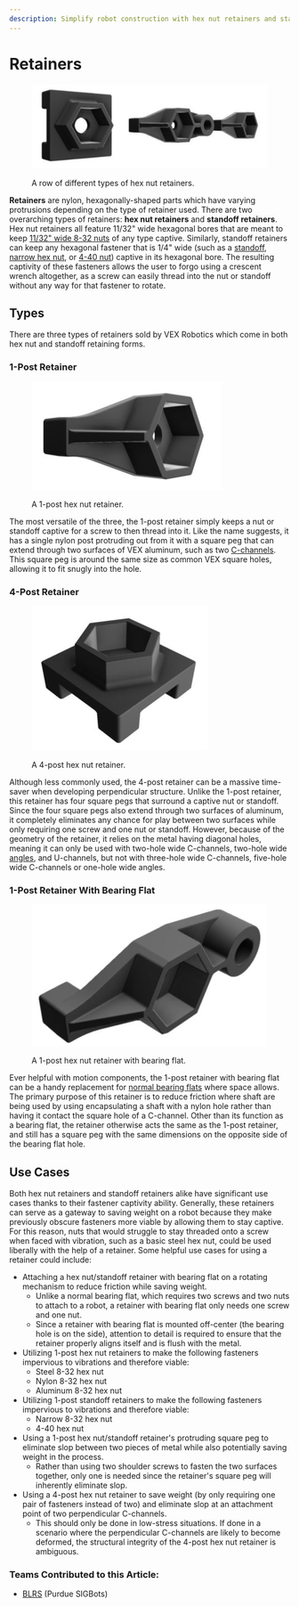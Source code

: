 ```yaml
---
description: Simplify robot construction with hex nut retainers and standoffs retainers.
---
```


# Retainers

<figure><img src="../../../.gitbook/assets/retainer1.JPG" alt=""><figcaption><p>A row of different types of hex nut retainers.</p></figcaption></figure>

**Retainers** are nylon, hexagonally-shaped parts which have varying protrusions depending on the type of retainer used. There are two overarching types of retainers: **hex nut retainers** and **standoff retainers**. Hex nut retainers all feature 11/32" wide hexagonal bores that are meant to keep [11/32" wide 8-32 nuts](fasteners.md#standard-hex-nuts) of any type captive. Similarly, standoff retainers can keep any hexagonal fastener that is 1/4" wide (such as a [standoff](fasteners.md#standoffs), [narrow hex nut](https://www.robosource.net/robot-parts/screws-hardware/nuts/508-narrow-slim-profile-hex-nuts?), or [4-40 nut](https://www.robosource.net/robot-parts/screws-hardware/specialty-screws/605-nylock-nut-440)) captive in its hexagonal bore. The resulting captivity of these fasteners allows the user to forgo using a crescent wrench altogether, as a screw can easily thread into the nut or standoff without any way for that fastener to rotate.

## Types

There are three types of retainers sold by VEX Robotics which come in both hex nut and standoff retaining forms.

### 1-Post Retainer

<figure><img src="../../../.gitbook/assets/1post.JPG" alt=""><figcaption><p>A 1-post hex nut retainer.</p></figcaption></figure>

The most versatile of the three, the 1-post retainer simply keeps a nut or standoff captive for a screw to then thread into it. Like the name suggests, it has a single nylon post protruding out from it with a square peg that can extend through two surfaces of VEX aluminum, such as two [C-channels](c-channels-and-angles.md). This square peg is around the same size as common VEX square holes, allowing it to fit snugly into the hole.&#x20;

### 4-Post Retainer

<figure><img src="../../../.gitbook/assets/4post.JPG" alt=""><figcaption><p>A 4-post hex nut retainer.</p></figcaption></figure>

Although less commonly used, the 4-post retainer can be a massive time-saver when developing perpendicular structure. Unlike the 1-post retainer, this retainer has four square pegs that surround a captive nut or standoff. Since the four square pegs also extend through two surfaces of aluminum, it completely eliminates any chance for play between two surfaces while only requiring one screw and one nut or standoff. However, because of the geometry of the retainer, it relies on the metal having diagonal holes, meaning it can only be used with two-hole wide C-channels, two-hole wide [angles](c-channels-and-angles.md), and U-channels, but not with three-hole wide C-channels, five-hole wide C-channels or one-hole wide angles.

### 1-Post Retainer With Bearing Flat

<figure><img src="../../../.gitbook/assets/1pbearing.JPG" alt=""><figcaption><p>A 1-post hex nut retainer with bearing flat.</p></figcaption></figure>

Ever helpful with motion components, the 1-post retainer with bearing flat can be a handy replacement for [normal bearing flats](bearings.md#bearing-flats) where space allows. The primary purpose of this retainer is to reduce friction where shaft are being used by using encapsulating a shaft with a nylon hole rather than having it contact the square hole of a C-channel. Other than its function as a bearing flat, the retainer otherwise acts the same as the 1-post retainer, and still has a square peg with the same dimensions on the opposite side of the bearing flat hole.

## Use Cases

Both hex nut retainers and standoff retainers alike have significant use cases thanks to their fastener captivity ability. Generally, these retainers can serve as a gateway to saving weight on a robot because they make previously obscure fasteners more viable by allowing them to stay captive. For this reason, nuts that would struggle to stay threaded onto a screw when faced with vibration, such as a basic steel hex nut, could be used liberally with the help of a retainer. Some helpful use cases for using a retainer could include:

* Attaching a hex nut/standoff retainer with bearing flat on a rotating mechanism to reduce friction while saving weight.
  * Unlike a normal bearing flat, which requires two screws and two nuts to attach to a robot, a retainer with bearing flat only needs one screw and one nut.
  * Since a retainer with bearing flat is mounted off-center (the bearing hole is on the side), attention to detail is required to ensure that the retainer properly aligns itself and is flush with the metal.
* Utilizing 1-post hex nut retainers to make the following fasteners impervious to vibrations and therefore viable:
  * Steel 8-32 hex nut
  * Nylon 8-32 hex nut
  * Aluminum 8-32 hex nut
* Utilizing 1-post standoff retainers to make the following fasteners impervious to vibrations and therefore viable:
  * Narrow 8-32 hex nut
  * 4-40 hex nut
* Using a 1-post hex nut/standoff retainer's protruding square peg to eliminate slop between two pieces of metal while also potentially saving weight in the process.
  * Rather than using two shoulder screws to fasten the two surfaces together, only one is needed since the retainer's square peg will inherently eliminate slop.&#x20;
* Using a 4-post hex nut retainer to save weight (by only requiring one pair of fasteners instead of two) and eliminate slop at an attachment point of two perpendicular C-channels.
  * This should only be done in low-stress situations. If done in a scenario where the perpendicular C-channels are likely to become deformed, the structural integrity of the 4-post hex nut retainer is ambiguous.

### Teams Contributed to this Article:

* [BLRS](https://purduesigbots.com/) (Purdue SIGBots)
